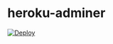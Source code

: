 # heroku-adminer

[![Deploy](https://www.herokucdn.com/deploy/button.svg)](https://heroku.com/deploy)
